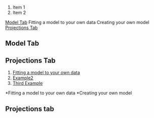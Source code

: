 1. Item 1
2. Item 2



[Model Tab](#model-tab)
   Fitting a model to your own data
   Creating your own model
[Projections Tab](#projections-tab)

## Model Tab


## Projections Tab


1. [Fitting a model to your own data](#example)
2. [Example2](#example2)
3. [Third Example](#third-example)

*Fitting a model to your own data
*Creating your own model

## Projections tab
